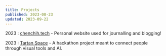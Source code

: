 ```yaml
---
title: Projects
published: 2023-08-23
updated: 2023-09-22
---
```


2023
: [chenchih.tech](https://www.chenchi.tech) - Personal website used for journalling and blogging!

2023
: [Tartan Space](https://github.com/justinwangx/tartanspace) - A hackathon project meant to connect people through visual tools and AI.
